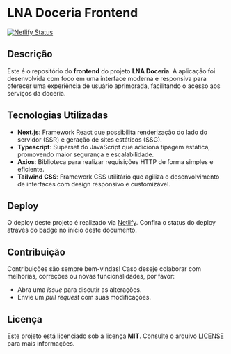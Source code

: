 # LNA Doceria Frontend

[![Netlify Status](https://api.netlify.com/api/v1/badges/26e1f63d-6e60-4da5-a5be-6dd807896426/deploy-status)](https://app.netlify.com/sites/lna-doceria/deploys)

## Descrição

Este é o repositório do **frontend** do projeto **LNA Doceria**. A aplicação foi desenvolvida com foco em uma interface moderna e responsiva para oferecer uma experiência de usuário aprimorada, facilitando o acesso aos serviços da doceria.

## Tecnologias Utilizadas

- **Next.js**: Framework React que possibilita renderização do lado do servidor (SSR) e geração de sites estáticos (SSG).
- **Typescript**: Superset do JavaScript que adiciona tipagem estática, promovendo maior segurança e escalabilidade.
- **Axios**: Biblioteca para realizar requisições HTTP de forma simples e eficiente.
- **Tailwind CSS**: Framework CSS utilitário que agiliza o desenvolvimento de interfaces com design responsivo e customizável.

## Deploy

O deploy deste projeto é realizado via [Netlify](https://app.netlify.com/sites/lna-doceria/deploys). Confira o status do deploy através do badge no início deste documento.

## Contribuição

Contribuições são sempre bem-vindas! Caso deseje colaborar com melhorias, correções ou novas funcionalidades, por favor:

- Abra uma *issue* para discutir as alterações.
- Envie um *pull request* com suas modificações.

## Licença

Este projeto está licenciado sob a licença **MIT**. Consulte o arquivo [LICENSE](LICENSE) para mais informações.
